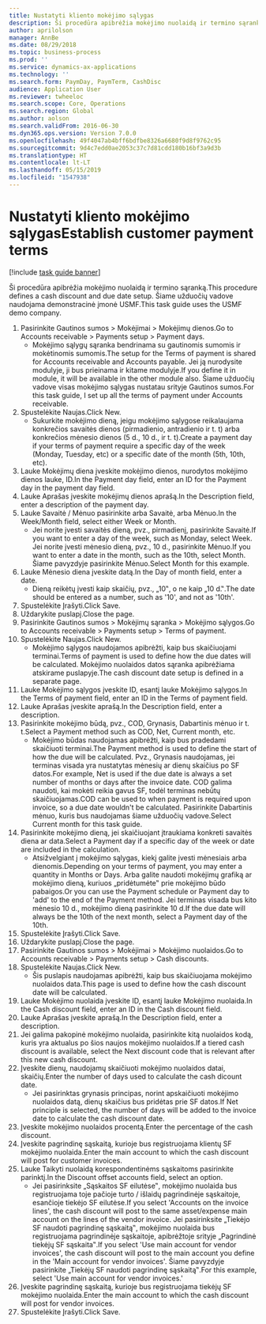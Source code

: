 ```yaml
---
title: Nustatyti kliento mokėjimo sąlygas
description: Ši procedūra apibrėžia mokėjimo nuolaidą ir termino sąranką.
author: aprilolson
manager: AnnBe
ms.date: 08/29/2018
ms.topic: business-process
ms.prod: ''
ms.service: dynamics-ax-applications
ms.technology: ''
ms.search.form: PaymDay, PaymTerm, CashDisc
audience: Application User
ms.reviewer: twheeloc
ms.search.scope: Core, Operations
ms.search.region: Global
ms.author: aolson
ms.search.validFrom: 2016-06-30
ms.dyn365.ops.version: Version 7.0.0
ms.openlocfilehash: 49f4047ab4bff6bdfbe8326a6680f9d8f9762c95
ms.sourcegitcommit: 9d4c7edd0ae2053c37c7d81cdd180b16bf3a9d3b
ms.translationtype: HT
ms.contentlocale: lt-LT
ms.lasthandoff: 05/15/2019
ms.locfileid: "1547938"
---
```

# <a name="establish-customer-payment-terms"></a><span data-ttu-id="02bc1-103">Nustatyti kliento mokėjimo sąlygas</span><span class="sxs-lookup"><span data-stu-id="02bc1-103">Establish customer payment terms</span></span>

[!include [task guide banner](../../includes/task-guide-banner.md)]

<span data-ttu-id="02bc1-104">Ši procedūra apibrėžia mokėjimo nuolaidą ir termino sąranką.</span><span class="sxs-lookup"><span data-stu-id="02bc1-104">This procedure defines a cash discount and due date setup.</span></span> <span data-ttu-id="02bc1-105">Šiame užduočių vadove naudojama demonstracinė įmonė USMF.</span><span class="sxs-lookup"><span data-stu-id="02bc1-105">This task guide uses the USMF demo company.</span></span>

1. <span data-ttu-id="02bc1-106">Pasirinkite Gautinos sumos > Mokėjimai > Mokėjimų dienos.</span><span class="sxs-lookup"><span data-stu-id="02bc1-106">Go to Accounts receivable > Payments setup > Payment days.</span></span>
    * <span data-ttu-id="02bc1-107">Mokėjimo sąlygų sąranka bendrinama su gautinomis sumomis ir mokėtinomis sumomis.</span><span class="sxs-lookup"><span data-stu-id="02bc1-107">The setup for the Terms of payment is shared for Accounts receivable and Accounts payable.</span></span> <span data-ttu-id="02bc1-108">Jei ją nurodysite modulyje, ji bus prieinama ir kitame modulyje.</span><span class="sxs-lookup"><span data-stu-id="02bc1-108">If you define it in module, it will be available in the other module also.</span></span> <span data-ttu-id="02bc1-109">Šiame užduočių vadove visas mokėjimo sąlygas nustatau srityje Gautinos sumos.</span><span class="sxs-lookup"><span data-stu-id="02bc1-109">For this task guide, I set up all the terms of payment under Accounts receivable.</span></span>  
2. <span data-ttu-id="02bc1-110">Spustelėkite Naujas.</span><span class="sxs-lookup"><span data-stu-id="02bc1-110">Click New.</span></span>
    * <span data-ttu-id="02bc1-111">Sukurkite mokėjimo dieną, jeigu mokėjimo sąlygose reikalaujama konkrečios savaitės dienos (pirmadienio, antradienio ir t. t) arba konkrečios mėnesio dienos (5 d., 10 d., ir t. t).</span><span class="sxs-lookup"><span data-stu-id="02bc1-111">Create a payment day if your terms of payment require a specific day of the week (Monday, Tuesday, etc) or a specific date of the month (5th, 10th, etc).</span></span>  
3. <span data-ttu-id="02bc1-112">Lauke Mokėjimų diena įveskite mokėjimo dienos, nurodytos mokėjimo dienos lauke, ID.</span><span class="sxs-lookup"><span data-stu-id="02bc1-112">In the Payment day field, enter an ID for the Payment day in the payment day field.</span></span>
4. <span data-ttu-id="02bc1-113">Lauke Aprašas įveskite mokėjimų dienos aprašą.</span><span class="sxs-lookup"><span data-stu-id="02bc1-113">In the Description field, enter a description of the payment day.</span></span>
5. <span data-ttu-id="02bc1-114">Lauke Savaitė / Mėnuo pasirinkite arba Savaitė, arba Mėnuo.</span><span class="sxs-lookup"><span data-stu-id="02bc1-114">In the Week/Month field, select either Week or Month.</span></span>
    * <span data-ttu-id="02bc1-115">Jei norite įvesti savaitės dieną, pvz., pirmadienį, pasirinkite Savaitė.</span><span class="sxs-lookup"><span data-stu-id="02bc1-115">If you want to enter a day of the week, such as Monday, select Week.</span></span> <span data-ttu-id="02bc1-116">Jei norite įvesti mėnesio dieną, pvz., 10 d., pasirinkite Mėnuo.</span><span class="sxs-lookup"><span data-stu-id="02bc1-116">If you want to enter a date in the month, such as the 10th, select Month.</span></span> <span data-ttu-id="02bc1-117">Šiame pavyzdyje pasirinkite Mėnuo.</span><span class="sxs-lookup"><span data-stu-id="02bc1-117">Select Month for this example.</span></span>  
6. <span data-ttu-id="02bc1-118">Lauke Mėnesio diena įveskite datą.</span><span class="sxs-lookup"><span data-stu-id="02bc1-118">In the Day of month field, enter a date.</span></span>
    * <span data-ttu-id="02bc1-119">Dieną reikėtų įvesti kaip skaičių, pvz., „10‟, o ne kaip „10 d.‟.</span><span class="sxs-lookup"><span data-stu-id="02bc1-119">The date should be entered as a number, such as '10', and not as '10th'.</span></span>  
7. <span data-ttu-id="02bc1-120">Spustelėkite Įrašyti.</span><span class="sxs-lookup"><span data-stu-id="02bc1-120">Click Save.</span></span>
8. <span data-ttu-id="02bc1-121">Uždarykite puslapį.</span><span class="sxs-lookup"><span data-stu-id="02bc1-121">Close the page.</span></span>
9. <span data-ttu-id="02bc1-122">Pasirinkite Gautinos sumos > Mokėjimų sąranka > Mokėjimo sąlygos.</span><span class="sxs-lookup"><span data-stu-id="02bc1-122">Go to Accounts receivable > Payments setup > Terms of payment.</span></span>
10. <span data-ttu-id="02bc1-123">Spustelėkite Naujas.</span><span class="sxs-lookup"><span data-stu-id="02bc1-123">Click New.</span></span>
    * <span data-ttu-id="02bc1-124">Mokėjimo sąlygos naudojamos apibrėžti, kaip bus skaičiuojami terminai.</span><span class="sxs-lookup"><span data-stu-id="02bc1-124">Terms of payment is used to define how the due dates will be calculated.</span></span> <span data-ttu-id="02bc1-125">Mokėjimo nuolaidos datos sąranka apibrėžiama atskirame puslapyje.</span><span class="sxs-lookup"><span data-stu-id="02bc1-125">The cash discount date setup is defined in a separate page.</span></span>  
11. <span data-ttu-id="02bc1-126">Lauke Mokėjimo sąlygos įveskite ID, esantį lauke Mokėjimo sąlygos.</span><span class="sxs-lookup"><span data-stu-id="02bc1-126">In the Terms of payment field, enter an ID in the Terms of payment field.</span></span>
12. <span data-ttu-id="02bc1-127">Lauke Aprašas įveskite aprašą.</span><span class="sxs-lookup"><span data-stu-id="02bc1-127">In the Description field, enter a description.</span></span>
13. <span data-ttu-id="02bc1-128">Pasirinkite mokėjimo būdą, pvz., COD, Grynasis, Dabartinis mėnuo ir t. t.</span><span class="sxs-lookup"><span data-stu-id="02bc1-128">Select a Payment method such as COD, Net, Current month, etc.</span></span>
    * <span data-ttu-id="02bc1-129">Mokėjimo būdas naudojamas apibrėžti, kaip bus pradedami skaičiuoti terminai.</span><span class="sxs-lookup"><span data-stu-id="02bc1-129">The Payment method is used to define the start of how the due will be calculated.</span></span>  <span data-ttu-id="02bc1-130">Pvz., Grynasis naudojamas, jei terminas visada yra nustatytas mėnesių ar dienų skaičius po SF datos.</span><span class="sxs-lookup"><span data-stu-id="02bc1-130">For example, Net is used if the due date is always a set number of months or days after the invoice date.</span></span> <span data-ttu-id="02bc1-131">COD galima naudoti, kai mokėti reikia gavus SF, todėl terminas nebūtų skaičiuojamas.</span><span class="sxs-lookup"><span data-stu-id="02bc1-131">COD can be used to when payment is required upon invoice, so a due date wouldn't be calculated.</span></span> <span data-ttu-id="02bc1-132">Pasirinkite Dabartinis mėnuo, kuris bus naudojamas šiame užduočių vadove.</span><span class="sxs-lookup"><span data-stu-id="02bc1-132">Select Current month for this task guide.</span></span>  
14. <span data-ttu-id="02bc1-133">Pasirinkite mokėjimo dieną, jei skaičiuojant įtraukiama konkreti savaitės diena ar data.</span><span class="sxs-lookup"><span data-stu-id="02bc1-133">Select a Payment day if a specific day of the  week or date are included in the calculation.</span></span>
    * <span data-ttu-id="02bc1-134">Atsižvelgiant į mokėjimo sąlygas, kiekį galite įvesti mėnesiais arba dienomis.</span><span class="sxs-lookup"><span data-stu-id="02bc1-134">Depending on your terms of payment, you may enter a quantity in Months or Days.</span></span> <span data-ttu-id="02bc1-135">Arba galite naudoti mokėjimų grafiką ar mokėjimo dieną, kuriuos „pridėtumėte‟ prie mokėjimo būdo pabaigos.</span><span class="sxs-lookup"><span data-stu-id="02bc1-135">Or you can use the Payment schedule or Payment day to 'add' to the end of the Payment method.</span></span> <span data-ttu-id="02bc1-136">Jei terminas visada bus kito mėnesio 10 d., mokėjimo dieną pasirinkite 10 d.</span><span class="sxs-lookup"><span data-stu-id="02bc1-136">If the due date will always be the 10th of the next month, select a Payment day of the 10th.</span></span>  
15. <span data-ttu-id="02bc1-137">Spustelėkite Įrašyti.</span><span class="sxs-lookup"><span data-stu-id="02bc1-137">Click Save.</span></span>
16. <span data-ttu-id="02bc1-138">Uždarykite puslapį.</span><span class="sxs-lookup"><span data-stu-id="02bc1-138">Close the page.</span></span>
17. <span data-ttu-id="02bc1-139">Pasirinkite Gautinos sumos > Mokėjimai > Mokėjimo nuolaidos.</span><span class="sxs-lookup"><span data-stu-id="02bc1-139">Go to Accounts receivable > Payments setup > Cash discounts.</span></span>
18. <span data-ttu-id="02bc1-140">Spustelėkite Naujas.</span><span class="sxs-lookup"><span data-stu-id="02bc1-140">Click New.</span></span>
    * <span data-ttu-id="02bc1-141">Šis puslapis naudojamas apibrėžti, kaip bus skaičiuojama mokėjimo nuolaidos data.</span><span class="sxs-lookup"><span data-stu-id="02bc1-141">This page is used to define how the cash discount date will be calculated.</span></span>  
19. <span data-ttu-id="02bc1-142">Lauke Mokėjimo nuolaida įveskite ID, esantį lauke Mokėjimo nuolaida.</span><span class="sxs-lookup"><span data-stu-id="02bc1-142">In the Cash discount field, enter an ID in the Cash discount field.</span></span>
20. <span data-ttu-id="02bc1-143">Lauke Aprašas įveskite aprašą.</span><span class="sxs-lookup"><span data-stu-id="02bc1-143">In the Description field, enter a description.</span></span>
21. <span data-ttu-id="02bc1-144">Jei galima pakopinė mokėjimo nuolaida, pasirinkite kitą nuolaidos kodą, kuris yra aktualus po šios naujos mokėjimo nuolaidos.</span><span class="sxs-lookup"><span data-stu-id="02bc1-144">If a tiered cash discount is available, select the Next discount code that is relevant after this new cash discount.</span></span>
22. <span data-ttu-id="02bc1-145">Įveskite dienų, naudojamų skaičiuoti mokėjimo nuolaidos datai, skaičių.</span><span class="sxs-lookup"><span data-stu-id="02bc1-145">Enter the number of days used to calculate the cash dicount date.</span></span>
    * <span data-ttu-id="02bc1-146">Jei pasirinktas grynasis principas, norint apskaičiuoti mokėjimo nuolaidos datą, dienų skaičius bus pridėtas prie SF datos.</span><span class="sxs-lookup"><span data-stu-id="02bc1-146">If Net principle is selected, the number of days will be added to the invoice date to calculate the cash discount date.</span></span>  
23. <span data-ttu-id="02bc1-147">Įveskite mokėjimo nuolaidos procentą.</span><span class="sxs-lookup"><span data-stu-id="02bc1-147">Enter the percentage of the cash discount.</span></span>
24. <span data-ttu-id="02bc1-148">Įveskite pagrindinę sąskaitą, kurioje bus registruojama klientų SF mokėjimo nuolaida.</span><span class="sxs-lookup"><span data-stu-id="02bc1-148">Enter the main account to which the cash discount will post for customer invoices.</span></span>
25. <span data-ttu-id="02bc1-149">Lauke Taikyti nuolaidą korespondentinėms sąskaitoms pasirinkite parinktį.</span><span class="sxs-lookup"><span data-stu-id="02bc1-149">In the Discount offset accounts field, select an option.</span></span>
    * <span data-ttu-id="02bc1-150">Jei pasirinksite „Sąskaitos SF eilutėse‟, mokėjimo nuolaida bus registruojama toje pačioje turto / išlaidų pagrindinėje sąskaitoje, esančioje tiekėjo SF eilutėse.</span><span class="sxs-lookup"><span data-stu-id="02bc1-150">If you select 'Accounts on the invoice lines', the cash discount will post to the same asset/expense main account on the lines of the vendor invoice.</span></span> <span data-ttu-id="02bc1-151">Jei pasirinksite „Tiekėjo SF naudoti pagrindinę sąskaitą‟, mokėjimo nuolaida bus registruojama pagrindinėje sąskaitoje, apibrėžtoje srityje „Pagrindinė tiekėjų SF sąskaita‟.</span><span class="sxs-lookup"><span data-stu-id="02bc1-151">If you select 'Use main account for vendor invoices', the cash discount will post to the main account you define in the 'Main account for vendor invoices'.</span></span> <span data-ttu-id="02bc1-152">Šiame pavyzdyje pasirinkite „Tiekėjų SF naudoti pagrindinę sąskaitą‟.</span><span class="sxs-lookup"><span data-stu-id="02bc1-152">For this example, select 'Use main account for vendor invoices.'</span></span>  
26. <span data-ttu-id="02bc1-153">Įveskite pagrindinę sąskaitą, kurioje bus registruojama tiekėjų SF mokėjimo nuolaida.</span><span class="sxs-lookup"><span data-stu-id="02bc1-153">Enter the main account to which the cash discount will post for vendor invoices.</span></span>
27. <span data-ttu-id="02bc1-154">Spustelėkite Įrašyti.</span><span class="sxs-lookup"><span data-stu-id="02bc1-154">Click Save.</span></span>

